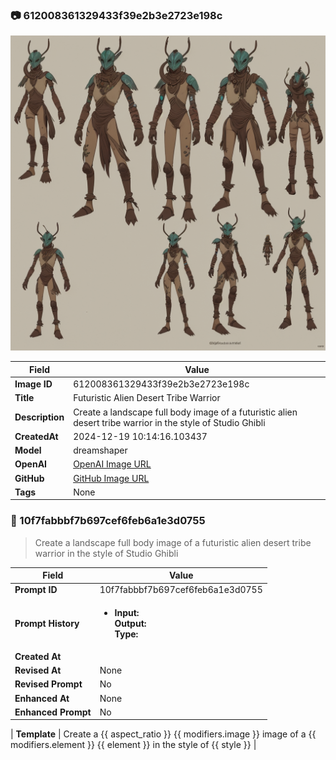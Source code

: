 

### 📷 612008361329433f39e2b3e2723e198c 


![data.id](./612008361329433f39e2b3e2723e198c.jpg)


| Field          | Value                                                                                                                     |
|----------------|---------------------------------------------------------------------------------------------------------------------------|
| **Image ID**             | 612008361329433f39e2b3e2723e198c                                                                                                             |
| **Title**           | Futuristic Alien Desert Tribe Warrior                                                                                                       |
| **Description**           | Create a landscape full body image of a futuristic alien desert tribe warrior in the style of Studio Ghibli                                                                                                       |
| **CreatedAt**        | 2024-12-19 10:14:16.103437                                                                                                        |
| **Model**        | dreamshaper                                                                                                        |
| **OpenAI**         | [OpenAI Image URL](http://192.168.1.85:8081/generated-images/b642366289330.png)                                                                                |
| **GitHub**         | [GitHub Image URL](https://raw.githubusercontent.com/Caneta-Silva/weeb/refs/heads/main/images/612008361329433f39e2b3e2723e198c/612008361329433f39e2b3e2723e198c.jpg)                                                                                |
| **Tags**       | None                                                                                                                   |

### 📜 10f7fabbbf7b697cef6feb6a1e3d0755

> Create a landscape full body image of a futuristic alien desert tribe warrior in the style of Studio Ghibli

| Field          | Value                                                                                                                                                                      |
|----------------|----------------------------------------------------------------------------------------------------------------------------------------------------------------------------|
| **Prompt ID**  | 10f7fabbbf7b697cef6feb6a1e3d0755                                                                                                                                                            |
| **Prompt History** | <ul><li>**Input:**  <br> **Output:**  <br> **Type:** </li></ul> |
| **Created At** |                                                                                                                                                    |
| **Revised At** | None                                                                                                                                                   |
| **Revised Prompt** | No                                                                                                                                                                      |
| **Enhanced At** | None                                                                                                                                                  |
| **Enhanced Prompt** | No                                                                                                                                                                    |

| **Template**   | Create a {{ aspect_ratio }} {{ modifiers.image }} image of a {{ modifiers.element }} {{ element }} in the style of {{ style }}                                                                                                                                           |


